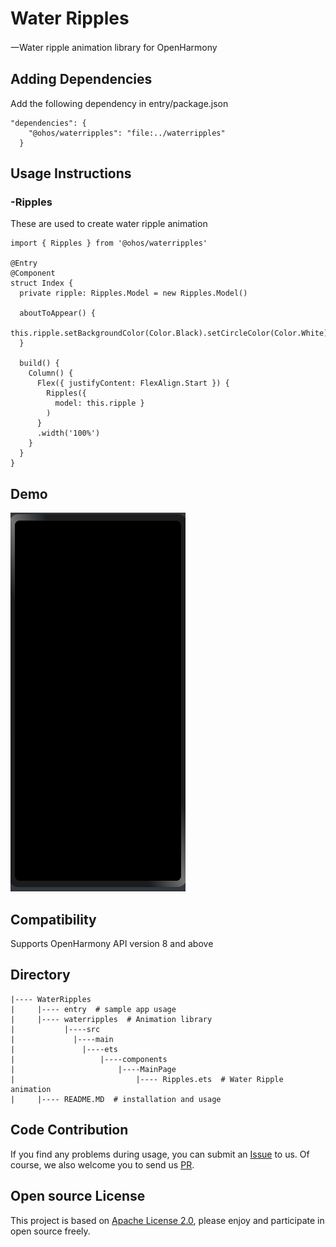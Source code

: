 # Water Ripples
一Water ripple animation library for OpenHarmony
## Adding Dependencies
Add the following dependency in entry/package.json

```
"dependencies": {
    "@ohos/waterripples": "file:../waterripples"
  }
```
## Usage Instructions

### -Ripples

These are used to create water ripple animation

```
import { Ripples } from '@ohos/waterripples'

@Entry
@Component
struct Index {
  private ripple: Ripples.Model = new Ripples.Model()

  aboutToAppear() {
    this.ripple.setBackgroundColor(Color.Black).setCircleColor(Color.White)
  }

  build() {
    Column() {
      Flex({ justifyContent: FlexAlign.Start }) {
        Ripples({
          model: this.ripple }
        )
      }
      .width('100%')
    }
  }
}
```
## Demo
![Animation.png](Images/Animation1.gif)
## Compatibility
Supports OpenHarmony API version 8 and above
## Directory
```
|---- WaterRipples
|     |---- entry  # sample app usage
|     |---- waterripples  # Animation library
|           |----src 
|             |----main 
|               |----ets
|                   |----components
|                       |----MainPage
|                           |---- Ripples.ets  # Water Ripple animation
|     |---- README.MD  # installation and usage
```
## Code Contribution
If you find any problems during usage, you can submit an [Issue](https://github.com/Applib-OpenHarmony/WaterRipples/issues) to us. Of course, we also welcome you to send us [PR](https://github.com/enigmij/WaterRipples/pulls).

## Open source License
This project is based on [Apache License 2.0](https://github.com/applibgroup/applibgroup/blob/main/LICENSE), please enjoy and participate in open source freely.
